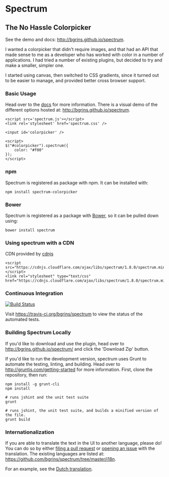 # Spectrum

## The No Hassle Colorpicker

See the demo and docs: http://bgrins.github.io/spectrum.

I wanted a colorpicker that didn't require images, and that had an API that made
sense to me as a developer who has worked with color in a number of
applications. I had tried a number of existing plugins, but decided to try and
make a smaller, simpler one.

I started using canvas, then switched to CSS gradients, since it turned out to
be easier to manage, and provided better cross browser support.

### Basic Usage

Head over to the [docs](http://bgrins.github.io/spectrum) for more information.
There is a visual demo of the different options hosted at:
http://bgrins.github.io/spectrum.

    <script src='spectrum.js'></script>
    <link rel='stylesheet' href='spectrum.css' />

    <input id='colorpicker' />

    <script>
    $("#colorpicker").spectrum({
        color: "#f00"
    });
    </script>

### npm

Spectrum is registered as package with npm. It can be installed with:

    npm install spectrum-colorpicker

### Bower

Spectrum is registered as a package with [Bower](http://bower.io/), so it can be
pulled down using:

    bower install spectrum

### Using spectrum with a CDN

CDN provided by [cdnjs](https://cdnjs.com/libraries/spectrum)

    <script src="https://cdnjs.cloudflare.com/ajax/libs/spectrum/1.8.0/spectrum.min.js"></script>
    <link rel="stylesheet" type="text/css" href="https://cdnjs.cloudflare.com/ajax/libs/spectrum/1.8.0/spectrum.min.css">

### Continuous Integration

[![Build Status](https://secure.travis-ci.org/bgrins/spectrum.png?branch=master)](http://travis-ci.org/bgrins/spectrum)

Visit https://travis-ci.org/bgrins/spectrum to view the status of the automated
tests.

### Building Spectrum Locally

If you'd like to download and use the plugin, head over to
http://bgrins.github.io/spectrum/ and click the 'Download Zip' button.

If you'd like to run the development version, spectrum uses Grunt to automate
the testing, linting, and building. Head over to
http://gruntjs.com/getting-started for more information. First, clone the
repository, then run:

    npm install -g grunt-cli
    npm install

    # runs jshint and the unit test suite
    grunt

    # runs jshint, the unit test suite, and builds a minified version of the file.
    grunt build

### Internationalization

If you are able to translate the text in the UI to another language, please do!
You can do so by either
[filing a pull request](https://github.com/bgrins/spectrum/pulls) or
[opening an issue](https://github.com/bgrins/spectrum/issues) with the
translation. The existing languages are listed at:
https://github.com/bgrins/spectrum/tree/master/i18n.

For an example, see the [Dutch translation](i18n/jquery.spectrum-nl.js).
